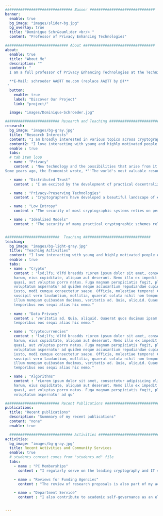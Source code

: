 ```yaml
---
############################### Banner ##############################
banner:
  enable: true
  bg_image: "images/slider-bg.jpg"
  bg_overlay: true
  title: "Dominique Schr&ouml;der <br/> "
  content: "Professor of Privacy Enhancing Technologies"

############################# About #################################
about:
  enable: true
  title: "About Me"
  description: ""
  content: "
  I am a full professor of Privacy Enhancing Technologies at the Technical University Wien in Vienna. Previously, I was a full professor at the Friedrich-Alexander University of Erlangen-Nuremberg and a tenured professor at the University of Saarland. I did a postdoc at the University of Maryland, USA with Jonathan Katz, my Ph.D. at the Technical University Darmstadt with Marc Fischlin, and my diploma at the Technical University Braunschweig. </br></br>

  **E-Mail: schroeder AA@TT me.com (replace AA@TT by @)**
 "
  button:
    enable: true
    label: "Discover Our Project"
    link: "project/"

  image: "images/Dominique-Schroeder.jpg"

######################### Research and Teaching ###############################
research:
  bg_image: "images/bg-gray.jpg"
  title: "Research Interests"
  content: "I am broadly interested in various topics across cryptography and its intersections with related areas such as privacy, theory, and formal methods. I'm passionate about the development of privacy-preserving techniques that have the potential to enhance security and privacy in practice. "
  content2: "I love interacting with young and highly motivated people wishing to gain a deeper understanding. My goal as a teacher is the creating an environment where we jointly explore a topic, where everyone helps each other, and where mistakes are not a problem but a helpful element to understanding a subject better.  "
  enable : true
  tabs:
  # tab item loop
  - name : "Privacy"
    content : "New technology and the possibilities that arise from it excite me. 
Some years ago, the Economist wrote, *''The world's most valuable resource is no longer oil, but data.''* The high value of data has enabled companies like Alphabet to become one of the world's largest and most influential companies. The digitalization and networking of all data are also making inroads in medicine; various countries recently passed laws on the (scientific) use of data. I am fascinated by the possibilities that can arise by linking data and (automated) machine analysis. My research supports this development by enabling modern applications in a privacy-preserving way. I am investigating the combination of modern cryptographic techniques, such as homomorphic cryptography and secure multiparty computation, with differential privacy techniques. The goal is to realize the same functionality of new applications without compromising the individual's privacy. "

  - name : "Distributed Trust"
    content : "I am excited by the development of practical decentralized cryptographic systems whose security does not rely on trusted parties. The practical development of these systems goes hand in hand with technological advances in modern communication systems and networks. Unlike centralized systems, the security of a system relies on honest majority assumptions in contrast to a single trusted party. One of the most prominent examples are modern cryptocurrencies, such as Bitcoin. In this area, I am particularly interested in privacy-preserving cryptocurrencies and techniques to (secure) enhance the efficiency of distributed systems. "

  - name : "Privacy-Preserving Technologies"
    content : "Cryptographers have developed a beautiful landscape of exciting primitives that enhance privacy. The primitive include advanced signature schemes, such as ring signatures, group signatures, sanitizable signatures, functional commitments, and oblivious (group) ORAM, to name a few. I like the richness of the schemes, the beauty of the constructions, and also the potential to be used in practice. With my research, I contributed to developing these primitives in terms of understanding the underlying security notions and the development of practical schemes. "

  - name : "Low Entropy"
    content : "The security of most cryptographic systems relies on perfect conditions, such as uniform random keys and ideal randomness. But the reality is often very different as cryptographic keys are derived from low entropy sources, such as passwords, fingerprints, face recognition, etc. The same holds for randomness, which is computed from (weak) pseudorandom generators. Most cryptographic schemes are insecure if one or both ingredients do not satisfy the underlying requirements. I enjoy exploring the boundaries of practical cryptographic systems where weak sources of secrets and randomness are used, with the hope of bridging the practice and theory of cryptography. "    

  - name : "Idealized Models"
    content : "The security of many practical cryptographic schemes relies on idealized models, such as the random oracle model or the common reference string model. The basic idea of these models is to heuristically treat one or more of the building blocks as an ''ideal'' object. While proofs without these idealized models are preferable, they help us learn a lot about the security of practical schemes. I enjoy working in this area as the results impact theory and practice. On the one hand, we learn about the difficulty of realizing cryptographic tasks. On the other hand, we can gain confidence in schemes used in practice."


#########################  Teaching ###############################
teaching:
  bg_image: "images/bg-light-gray.jpg"
  title: "Teaching Activities"
  content: "I love interacting with young and highly motivated people wishing to gain a deeper understanding. My goal as a teacher is the creating an environment where we jointly explore a topic, where everyone helps each other, and where mistakes are not a problem but a helpful element to understanding a subject better.  "
  enable : true
  tabs:
  - name : "Crypto"   
    content : "lsd;lfs;'dlfd brasdds rLorem ipsum dolor sit amet, consectetur adipisicing elit. Inventore nobis ducimus facere repellat
    harum, eius cupiditate, aliquam aut deserunt. Nemo illo ex impedit autem quod nobis architecto, velit
    quasi, aut voluptas porro natus. Fuga magnam perspiciatis fugit, placeat possimus officia non ducimus
    voluptatum aspernatur ad quidem neque accusantium repudiandae cupiditate nobis corporis, cum facere
    iusto, modi cumque consectetur saepe. Officia, molestiae tempore! Consequatur ipsa consequuntur saepe
    suscipit vero laudantium, mollitia, quaerat soluta nihil non tempore, quos dignissimos quasi ab officiis
    illum numquam quibusdam ducimus, veritatis ad. Quia, aliquid. Quaerat quos ducimus ipsam amet minus
    temporibus eos sequi alias hic nemo."
    
  - name : "Data Privacy"   
    content : "veritatis ad. Quia, aliquid. Quaerat quos ducimus ipsam amet minus
    temporibus eos sequi alias hic nemo."

  - name : "Cryptocurrencies"   
    content : "lsd;lfs;'dlfd brasdds rLorem ipsum dolor sit amet, consectetur adipisicing elit. Inventore nobis ducimus facere repellat
    harum, eius cupiditate, aliquam aut deserunt. Nemo illo ex impedit autem quod nobis architecto, velit
    quasi, aut voluptas porro natus. Fuga magnam perspiciatis fugit, placeat possimus officia non ducimus
    voluptatum aspernatur ad quidem neque accusantium repudiandae cupiditate nobis corporis, cum facere
    iusto, modi cumque consectetur saepe. Officia, molestiae tempore! Consequatur ipsa consequuntur saepe
    suscipit vero laudantium, mollitia, quaerat soluta nihil non tempore, quos dignissimos quasi ab officiis
    illum numquam quibusdam ducimus, veritatis ad. Quia, aliquid. Quaerat quos ducimus ipsam amet minus
    temporibus eos sequi alias hic nemo."

  - name : "Algorithms"   
    content : "rLorem ipsum dolor sit amet, consectetur adipisicing elit. Inventore nobis ducimus facere repellat
    harum, eius cupiditate, aliquam aut deserunt. Nemo illo ex impedit autem quod nobis architecto, velit
    quasi, aut voluptas porro natus. Fuga magnam perspiciatis fugit, placeat possimus officia non ducimus
    voluptatum aspernatur ad qu"

######################### Recent Publications ###############################
publications:
  title: "Recent publications"
  description: "Summmary of my recent publications"
  content: "none"
  enable: true

  ############################# Activities ############################
activities:
  bg_image: "images/bg-gray.jpg"
  title: Recent Activities and Community Services 
  enable: true
  # students content comes from "students.md" file
  tabs:
    - name : "PC Memberships"
      content : "I regularly serve on the leading cryptography and IT security conferences PCs, such as CRYPTO'23, EUROCRYPT'23, ACM CCS'23."

    - name : "Reviews for Funding Agencies"
      content : "The review of research proposals is also part of my activities, such as the ERC, DFG, and FWF."

    - name : "Department Service"
      content : "I also contribute to academic self-governance as an elected member of the Faculty Council, Deputy Speaker of the Department of Computer Science in the NCT, and the study committee for the part-time Bachelor of IT Security. "
    

---
```

